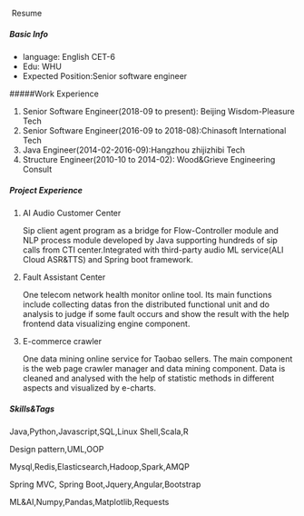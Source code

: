 ​					                        Resume

##### Basic Info

- language: English CET-6
- Edu: WHU
- Expected Position:Senior software engineer

#####Work Experience

1. Senior Software Engineer(2018-09 to present): Beijing Wisdom-Pleasure Tech
2. Senior Software Engineer(2016-09 to 2018-08):Chinasoft International Tech
3. Java Engineer(2014-02-2016-09):Hangzhou zhijizhibi Tech
4. Structure Engineer(2010-10 to 2014-02): Wood&Grieve Engineering Consult

##### Project Experience

1. AI Audio Customer Center

   Sip client agent program as a bridge for Flow-Controller module and NLP process module developed by Java supporting hundreds of sip calls from CTI center.Integrated with third-party audio ML service(ALI Cloud ASR&TTS) and Spring boot framework.

2. Fault Assistant Center

   One telecom network health monitor online tool. Its main functions include collecting datas fron the distributed functional unit and do analysis to judge if some fault occurs and show the result with the help frontend data visualizing engine component.

3. E-commerce crawler

   One data mining online service for  Taobao sellers. The main component is    the web page crawler manager and data mining component.  Data is cleaned and analysed with the help of statistic methods  in different aspects and visualized by e-charts.



##### Skills&Tags

Java,Python,Javascript,SQL,Linux Shell,Scala,R

Design pattern,UML,OOP

Mysql,Redis,Elasticsearch,Hadoop,Spark,AMQP

Spring MVC, Spring Boot,Jquery,Angular,Bootstrap

ML&AI,Numpy,Pandas,Matplotlib,Requests





